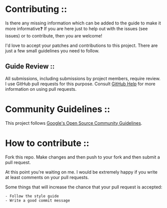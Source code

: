 # Contributing ::

Is there any missing information which can be added to the guide to make it more informative❓ If you are here just to help out with the issues (see issues) or to contribute, then you are welcome!

I'd love to accept your patches and contributions to this project. There are just a few small guidelines you need to follow.

## Guide Review ::

All submissions, including submissions by project members, require review. I use GitHub pull requests for this purpose. Consult [GitHub Help](https://help.github.com/articles/about-pull-requests/) for more information on using pull requests.

# Community Guidelines ::

This project follows [Google's Open Source Community Guidelines](https://opensource.google.com/conduct/).

# How to contribute ::

Fork this repo. Make changes and then push to your fork and then submit a pull request.

At this point you're waiting on me. I would be extremely happy if you write at least comments on your pull requests.

Some things that will increase the chance that your pull request is accepted:

    - Follow the style guide
    - Write a good commit message
